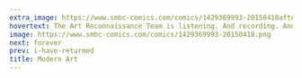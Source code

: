 ```yaml
---
extra_image: https://www.smbc-comics.com/comics/1429369993-20150418after.png
hovertext: The Art Reconnaissance Team is listening. And recording. And transcribing into spoken word poetry.
image: https://www.smbc-comics.com/comics/1429369993-20150418.png
next: forever
prev: i-have-returned
title: Modern Art
---
```


